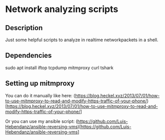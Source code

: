 # Network analyzing scripts

## Description
Just some helpful scripts to analyze in realtime networkpackets in a shell.

## Dependencies
sudo apt install iftop tcpdump mitmproxy curl tshark

## Setting up mitmproxy

You can do it manually like here:
(https://blog.heckel.xyz/2013/07/01/how-to-use-mitmproxy-to-read-and-modify-https-traffic-of-your-phone/)[https://blog.heckel.xyz/2013/07/01/how-to-use-mitmproxy-to-read-and-modify-https-traffic-of-your-phone/<Paste>]

Or you can use my ansible script:
(https://github.com/Luis-Hebendanz/ansible-reversing-vms)[https://github.com/Luis-Hebendanz/ansible-reversing-vms]
